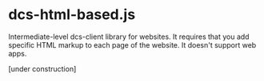 # dcs-html-based.js

Intermediate-level dcs-client library for websites. It requires that you add
specific HTML markup to each page of the website. It doesn't support web apps.

[under construction]
